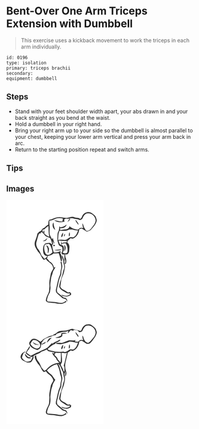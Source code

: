 # Bent-Over One Arm Triceps Extension with Dumbbell
> This exercise uses a kickback movement to work the triceps in each arm individually.

``` 
id: 0196 
type: isolation 
primary: triceps brachii 
secondary:  
equipment: dumbbell 
``` 

## Steps

 - Stand with your feet shoulder width apart, your abs drawn in and your back straight as you bend at the waist.
 - Hold a dumbbell in your right hand.
 - Bring your right arm up to your side so the dumbbell is almost parallel to your chest, keeping your lower arm vertical and press your arm back in arc.
 - Return to the starting position repeat and switch arms.

## Tips


## Images

<svg width="260" height="300" viewBox="0 0 195 225" xmlns="http://www.w3.org/2000/svg">
  <g fill="#FFF">
    <path d="M0 0h195v225H0V0m154.51 29.47c-2.61 2.64-2.39 7.41-6.18 8.88-3.35-3.2-8.25-1.57-12.15-3.48-5.36-2.46-10.58 2.07-16.03 1.54-3.71-.38-7.43-.63-11.1-1.32-6.24-.92-12.28 1.5-17.93 3.86-1.85.93-4.72.35-5.67 2.54-1.23 2.58-.96 5.53-1.12 8.31-3.02 1.7-5.64 3.97-8.06 6.42-2.58 1.17-5.16 2.64-5.7 5.7-3.05 1.08-5.52 3.32-7.83 5.49-.92 3.16-1.39 6.45-2.64 9.52-1.21 4-3.57 7.83-3.17 12.15.23 5.76 4.12 10.41 6.9 15.17 5.26 4.23 6.31 11.41 11.12 16.04 1.73.32 3.18-1.04 4.76-1.51 2.58 5.22 8.43 7.11 11.85 11.6 1.78 2.11 2.23 4.93 3 7.5-1.75 4.01-4.9 7.48-5.49 11.95-.62 5.43-2.62 10.66-2.59 16.17-.14 3.33.52 6.65.01 9.96-.4 3.86.01 7.96-1.91 11.49-2.34 4.69-4.81 9.52-5.2 14.85 1.12 1.12 1.93 2.83 3.62 3.17 6.32 1.63 13.03.71 19.26 2.87 3.23.04 6.44.7 9.67.4 3-.82 5.7-2.45 8.57-3.63l-.56-2.44c-2.21 1.46-4.41 3.09-6.97 3.88-3.51.39-7.11.16-10.52-.75-6.45-1.17-13.03-1.21-19.54-1.78-.43-.95-.86-1.9-1.3-2.84.51-2.18 1-4.36 1.63-6.5 1.29-3.01 2.43-6.13 4.35-8.81.39-3.97 1.64-7.91 1.04-11.93-.66-5 .66-9.91 1.07-14.86.25-4.65 2.75-8.72 3.63-13.24.85-4.06 4.39-6.88 5.11-10.98-.87.41-1.74.83-2.6 1.25-.86-5.28-4.25-10.21-9.17-12.44-1.35-2.26-3.12-4.2-5.02-6 .77-1.62 1.37-3.31 1.89-5.03 4.2-.58 8.33-2.09 11.49-4.99 3.4.12 6.79-.08 10.18-.34 2.22 5.09 3.33 10.51 4.58 15.88.74 1.95 2.2-1.14 1.69-1.82.93-5.51-1.01-10.66-3.44-15.47l2.07-.56c-.48-.55-1.45-1.63-1.93-2.18-3.7 2.17-7.9 2.83-12.15 2.54-1.57-1.06-1.45-3.22-2.05-4.85-1.12-3.2-1.41-6.61-2.01-9.93.73-.6 1.45-1.2 2.19-1.81-.44-2.22-.89-4.44-1.29-6.67 1.13 2 2.1 4.14 3.82 5.73-.87-3.94-2.23-7.75-3.41-11.6-.37.67-1.1 2.03-1.47 2.71-1.44-3.44-3.63-6.57-4.65-10.17-.39-3.37-.24-6.77-.07-10.15.47-5.71-1.03-11.37-.53-17.09 6.98.19 12.4-5.74 19.4-5.11 2.64.12 5.58-.05 7.91 1.36-.19.56-.58 1.66-.78 2.21-.07.78-.2 2.34-.26 3.12-5.87.75-11.2-2.15-16.95-2.43 6.06 4.33 14.43 4.91 21.33 2.42-.61-1.52-1.9-3.28-.01-4.48 2.42-2.21 6.09-.13 8.97-1.36.44.57.88 1.15 1.31 1.73l-1.12-.38c-1.25 1.93-2.45 3.89-3.55 5.91 2-1.56 3.72-3.42 5.41-5.29-.2-.57-.61-1.72-.82-2.29 2.72-.37 5.52-.76 8.15.32 3.13 1.24 6.69.48 9.7 2.09 2.94 2.02 6.96-.08 8.18-3.13 1.91-4.39 5.18-9.88 10.74-9.34 8.03-.58 15.28 6.95 15.29 14.78-.7 3.88-2.38 7.56-5.08 10.45-3.16 3.85-5.99 9.1-11.35 9.97-3.5.9-4.35-3.38-5.85-5.56-2.23-2.85-1.79-6.93-4.42-9.5.05 3.3.74 6.55 1.88 9.64-2.02-1.24-4.3-.84-6.48-.32-1.94 1.21-3.52 3.89-6.17 3.18-5.46-.7-10.91-3.07-15.03-6.73-.36 3.77-4.3 6.5-7.95 6.36-3.66-.09-7.16 1.32-10.82 1.17.22-1.15-.99-3.66.82-3.81 5.12.82 10.95-1.66 12.14-7.1-3.26 3.24-7.75 4.85-12.19 5.62-.31-.16-.94-.47-1.25-.62l-.8-2.09c-1.01 3.63-.36 7.66-2.38 10.97-2.21 3.8-1.36 8.32-1.91 12.49-.65 4.71 1.08 9.31 2.56 13.69 1.05 3.18 4.71 3.28 7.01 4.99 1.17 4.23.87 8.58-1.59 12.3.93.96 1.85 1.93 2.77 2.9.83-.17 2.47-.52 3.29-.69.53 4.92-.47 9.89.34 14.77.69-1.91 1.23-3.88 1.75-5.84-.19 3.34.56 6.92-1.35 9.92.42.2 1.26.61 1.68.81 2.09-4.48 1.86-9.48-.34-13.87-.2-1.84-.38-3.68-.59-5.52 1.83-.05 4.02.55 5.4-1.05 3.08-2.91 2.83-7.59 3.18-11.49.7-4.25-.78-8.98-4.38-11.52.39-1.15.78-2.3 1.17-3.44 2.13-1.39 3.79-3.33 5.61-5.08 1.34.35 2.67.7 4.01 1.07 7.41-2.25 12.03-9.77 13.13-17.12-.23-2.9 3.17-2.57 5.04-3.46 3.56 2.04 6.99 4.31 10.45 6.5 3.03-1.24 6.56-1.87 8.74-4.54 4.61-5.46 10.39-10.77 11.16-18.31a28.56 28.56 0 0 0-2.37-7.6c-1.58-2.41-4.03-4.05-6.29-5.77-5.08-4.83-14.22-3.77-18.49 1.7M138.5 40.68c1.65 3.49 3.71 6.84 6.57 9.48.13-3.37-2.95-5.45-4.27-8.29-.57-.3-1.72-.89-2.3-1.19m-40.14 19.8c-1.8-4.84-3.74-9.78-3.3-15.06-4.11 4.6-1.72 12.13 3.3 15.06m-4.02 30.69c-1.16 2.17 3.25 2.43 3.47.48-.24-1.54-2.61-1.38-3.47-.48m2.03 9.91c2.57.51 5.21.84 7.83.48 2.27-.27 4.92.12 6.6-1.8-4.83-.03-9.69.46-14.43 1.32m15.42 10.2c-.78 4.96 3.05 8.91 2.9 13.75.17 3.72 2.25 7.17 1.66 10.95-.16 3-1.86 5.6-2.38 8.52-.8 5.78-3.38 11.12-4.49 16.84-1.91 3.97-2.58 8.28-3.16 12.61 1.34 6.39 7.92 8.54 12.66 11.9 2.46 1.91 5.66 2.16 8.64 1.82.04.79.06 1.59.06 2.39-2.45.96-4.79 2.9-7.58 2.41-3.39-.2-6.69-1-9.86-2.23 2.27 3.72 7.17 2.99 10.83 3.91 3.06-.36 6.07-1.61 8.67-3.26 1.55-2.7-.52-4.78-2.89-5.74-2.21 2.03-4.65-.1-6.45-1.52-3.95-3.32-10.37-4.01-11.9-9.68.57-3.85 1.2-7.69 1.7-11.55.66-6.46 4.88-11.85 5.96-18.2.64-3.41 1.58-6.78 1.66-10.27-1.07-7.72-1.58-15.92-6.03-22.65m-2.98 13.27c1.32 4.91 2.61 10.23.93 15.24-1.41 3.83-.45 8.13-2.36 11.83-4.06 8.71-4.92 18.4-7.54 27.56-.68 2.96-.31 5.84 1.82 8.1 2.89 3.19 6.45 5.63 9.57 8.58 2.36 2.39 5.94 2.47 8.83 3.94.75 1.67 1.5 3.35 2.41 4.95-.04-1.28-.12-2.56-.36-3.81 0-2.3-2.43-3.11-3.89-4.39-.61-.02-1.81-.07-2.41-.09-4.39-3.34-8.5-7.03-12.94-10.31-.4-1-.8-1.99-1.21-2.98-.37-4.59 1.49-8.87 2.4-13.28 1.12-6.1 2.56-12.22 5.32-17.8 1.35-2.85 1.01-6.04 1.15-9.09.62-3.6 2.36-7.1 1.86-10.84-.4-2.47-1.07-4.91-1.16-7.42-.81-.06-1.61-.12-2.42-.19z"/>
    <path d="M77.31 58.49c2.21-2.31 4.65-4.38 7.41-6.02.42 7.28-.1 14.68 1.85 21.79-3.63-1.41-7.2-3.1-9.62-6.27-1.61-.6-.45-2.03-.17-3-.66-1.1-.32-3.36-1.59-3.74-.75 1.53-.19 3.4-1.14 4.9-.89-1.8-1.33-3.72-1.32-5.75 1.41-1.1 3.43-.36 4.58-1.91zM126.28 59.54c2.24.13 4.49.08 6.74.17 3.61 1.08 7.29 2.2 11.12 1.77-1.77 4.69-3.25 10-7.78 12.82-2.52 2.6-6.13-.34-8.99 1.19-3.53 1.56-6.11 5.43-10.34 5.11-4.36-.67-8.79-.72-13.15.02.78-6.18.25-12.77 3.08-18.49 6.51-.25 13.62 1.51 19.32-2.59m-.33 14.16c2.75-2.3 1.82-5.88 1.15-8.89-1.22 2.78-1.85 5.89-1.15 8.89m-15.42 1.27c3.56-1.4 3.38-6.01 3.44-9.22-2.09 2.61-3.9 5.74-3.44 9.22m5.3-1.22c1.94-1.34 2.17-3.63 1.91-5.78-1.26 1.68-2.09 3.62-1.91 5.78z"/>
    <path d="M70.21 64.25c1.36 1.15 2.87 2.1 4.25 3.22 1.89 2.13 3.21 4.99 5.95 6.2 2.56 1.08 5.19 2 7.72 3.15 1.97 4.07 3.59 8.37 4.1 12.9-1.74-1.09-3.3-2.55-5.27-3.21-2.87.08-5.74.55-8.53 1.16-4.38 3.28-4.82 9.26-4.56 14.31.35 3.14.59 6.82 3.28 8.95 1.44 1.53 3.67 1.45 5.58 1.79-1.75 2.3-3.47 4.88-6.48 5.58-1.61-2.47-3.6-4.63-5.61-6.77-2.26-4.87-3.98-10.19-7.92-14.03-1.9-3.8-3.48-8.1-2.22-12.37 1.69-5.78 2.75-11.79 5.22-17.31l3.09-.28c.48-1.09.95-2.19 1.4-3.29m3.09 18.29c4.07 1.6 8.28-1.8 9.14-5.72-2.51 2.71-5.45 4.93-9.14 5.72zM104.88 81.76c5.62.37 11.3 1.59 16.91.46-.27 1.14-.53 2.28-.78 3.42-3.39-.4-6.85-.1-9.71 1.91a46.67 46.67 0 0 0-.59-4.43c-1.01 2.25.2 5.31-1.41 7.55-2.72-2.29-3.28-5.77-4.42-8.91z"/>
    <path d="M110.54 89.33c2.56-1.83 5.6-2.33 8.7-2.16a23.834 23.834 0 0 1 3.26 18.56c-2.55 2.95-6.7 1.72-9.44-.23 3.42-2.94 2.85-7.52 2.08-11.48-.32-1.81-2.41-2.35-3.58-3.43l-.6 1.22c-.11-.62-.32-1.86-.42-2.48m5.83 1.26c.75 4.33.75 8.68.22 13.04 2.67-3.62 4.14-10.1-.22-13.04zM77.36 90.27c2.52-1.5 5.54-1.53 8.35-2.03 4.33 4.05 5.25 10.06 6.98 15.43-.57.09-1.72.28-2.29.37.74.13 2.23.4 2.97.54-2.56 2.67-5.47 5.84-9.44 5.97-2.39.23-4.57-1.49-5.46-3.62-2.37-5.14-3.28-11.32-1.11-16.66m3.52.36l-.42 1.97c3.26 3.63 3.48 9.2 2.54 13.79.38 0 1.13.01 1.51.01.75-2.65 1.1-5.38 1.32-8.11-.92-2.06-1.85-4.12-2.8-6.17l-1.37 1.03c-.27-.84-.53-1.68-.78-2.52z"/>
  </g>
  <g fill="#333">
    <path d="M154.51 29.47c4.27-5.47 13.41-6.53 18.49-1.7 2.26 1.72 4.71 3.36 6.29 5.77a28.56 28.56 0 0 1 2.37 7.6c-.77 7.54-6.55 12.85-11.16 18.31-2.18 2.67-5.71 3.3-8.74 4.54-3.46-2.19-6.89-4.46-10.45-6.5-1.87.89-5.27.56-5.04 3.46-1.1 7.35-5.72 14.87-13.13 17.12-1.34-.37-2.67-.72-4.01-1.07-1.82 1.75-3.48 3.69-5.61 5.08-.39 1.14-.78 2.29-1.17 3.44 3.6 2.54 5.08 7.27 4.38 11.52-.35 3.9-.1 8.58-3.18 11.49-1.38 1.6-3.57 1-5.4 1.05.21 1.84.39 3.68.59 5.52 2.2 4.39 2.43 9.39.34 13.87-.42-.2-1.26-.61-1.68-.81 1.91-3 1.16-6.58 1.35-9.92-.52 1.96-1.06 3.93-1.75 5.84-.81-4.88.19-9.85-.34-14.77-.82.17-2.46.52-3.29.69-.92-.97-1.84-1.94-2.77-2.9 2.46-3.72 2.76-8.07 1.59-12.3-2.3-1.71-5.96-1.81-7.01-4.99-1.48-4.38-3.21-8.98-2.56-13.69.55-4.17-.3-8.69 1.91-12.49 2.02-3.31 1.37-7.34 2.38-10.97l.8 2.09c.31.15.94.46 1.25.62 4.44-.77 8.93-2.38 12.19-5.62-1.19 5.44-7.02 7.92-12.14 7.1-1.81.15-.6 2.66-.82 3.81 3.66.15 7.16-1.26 10.82-1.17 3.65.14 7.59-2.59 7.95-6.36 4.12 3.66 9.57 6.03 15.03 6.73 2.65.71 4.23-1.97 6.17-3.18 2.18-.52 4.46-.92 6.48.32-1.14-3.09-1.83-6.34-1.88-9.64 2.63 2.57 2.19 6.65 4.42 9.5 1.5 2.18 2.35 6.46 5.85 5.56 5.36-.87 8.19-6.12 11.35-9.97 2.7-2.89 4.38-6.57 5.08-10.45-.01-7.83-7.26-15.36-15.29-14.78-5.56-.54-8.83 4.95-10.74 9.34-1.22 3.05-5.24 5.15-8.18 3.13-3.01-1.61-6.57-.85-9.7-2.09-2.63-1.08-5.43-.69-8.15-.32.21.57.62 1.72.82 2.29-1.69 1.87-3.41 3.73-5.41 5.29 1.1-2.02 2.3-3.98 3.55-5.91l1.12.38c-.43-.58-.87-1.16-1.31-1.73-2.88 1.23-6.55-.85-8.97 1.36-1.89 1.2-.6 2.96.01 4.48-6.9 2.49-15.27 1.91-21.33-2.42 5.75.28 11.08 3.18 16.95 2.43.06-.78.19-2.34.26-3.12.2-.55.59-1.65.78-2.21-2.33-1.41-5.27-1.24-7.91-1.36-7-.63-12.42 5.3-19.4 5.11-.5 5.72 1 11.38.53 17.09-.17 3.38-.32 6.78.07 10.15 1.02 3.6 3.21 6.73 4.65 10.17.37-.68 1.1-2.04 1.47-2.71 1.18 3.85 2.54 7.66 3.41 11.6-1.72-1.59-2.69-3.73-3.82-5.73.4 2.23.85 4.45 1.29 6.67-.74.61-1.46 1.21-2.19 1.81.6 3.32.89 6.73 2.01 9.93.6 1.63.48 3.79 2.05 4.85 4.25.29 8.45-.37 12.15-2.54.48.55 1.45 1.63 1.93 2.18l-2.07.56c2.43 4.81 4.37 9.96 3.44 15.47.51.68-.95 3.77-1.69 1.82-1.25-5.37-2.36-10.79-4.58-15.88-3.39.26-6.78.46-10.18.34-3.16 2.9-7.29 4.41-11.49 4.99-.52 1.72-1.12 3.41-1.89 5.03 1.9 1.8 3.67 3.74 5.02 6 4.92 2.23 8.31 7.16 9.17 12.44.86-.42 1.73-.84 2.6-1.25-.72 4.1-4.26 6.92-5.11 10.98-.88 4.52-3.38 8.59-3.63 13.24-.41 4.95-1.73 9.86-1.07 14.86.6 4.02-.65 7.96-1.04 11.93-1.92 2.68-3.06 5.8-4.35 8.81-.63 2.14-1.12 4.32-1.63 6.5.44.94.87 1.89 1.3 2.84 6.51.57 13.09.61 19.54 1.78 3.41.91 7.01 1.14 10.52.75 2.56-.79 4.76-2.42 6.97-3.88l.56 2.44c-2.87 1.18-5.57 2.81-8.57 3.63-3.23.3-6.44-.36-9.67-.4-6.23-2.16-12.94-1.24-19.26-2.87-1.69-.34-2.5-2.05-3.62-3.17.39-5.33 2.86-10.16 5.2-14.85 1.92-3.53 1.51-7.63 1.91-11.49.51-3.31-.15-6.63-.01-9.96-.03-5.51 1.97-10.74 2.59-16.17.59-4.47 3.74-7.94 5.49-11.95-.77-2.57-1.22-5.39-3-7.5-3.42-4.49-9.27-6.38-11.85-11.6-1.58.47-3.03 1.83-4.76 1.51-4.81-4.63-5.86-11.81-11.12-16.04-2.78-4.76-6.67-9.41-6.9-15.17-.4-4.32 1.96-8.15 3.17-12.15 1.25-3.07 1.72-6.36 2.64-9.52 2.31-2.17 4.78-4.41 7.83-5.49.54-3.06 3.12-4.53 5.7-5.7 2.42-2.45 5.04-4.72 8.06-6.42.16-2.78-.11-5.73 1.12-8.31.95-2.19 3.82-1.61 5.67-2.54 5.65-2.36 11.69-4.78 17.93-3.86 3.67.69 7.39.94 11.1 1.32 5.45.53 10.67-4 16.03-1.54 3.9 1.91 8.8.28 12.15 3.48 3.79-1.47 3.57-6.24 6.18-8.88m-77.2 29.02c-1.15 1.55-3.17.81-4.58 1.91-.01 2.03.43 3.95 1.32 5.75.95-1.5.39-3.37 1.14-4.9 1.27.38.93 2.64 1.59 3.74-.28.97-1.44 2.4.17 3 2.42 3.17 5.99 4.86 9.62 6.27-1.95-7.11-1.43-14.51-1.85-21.79-2.76 1.64-5.2 3.71-7.41 6.02m48.97 1.05c-5.7 4.1-12.81 2.34-19.32 2.59-2.83 5.72-2.3 12.31-3.08 18.49 4.36-.74 8.79-.69 13.15-.02 4.23.32 6.81-3.55 10.34-5.11 2.86-1.53 6.47 1.41 8.99-1.19 4.53-2.82 6.01-8.13 7.78-12.82-3.83.43-7.51-.69-11.12-1.77-2.25-.09-4.5-.04-6.74-.17m-56.07 4.71c-.45 1.1-.92 2.2-1.4 3.29l-3.09.28c-2.47 5.52-3.53 11.53-5.22 17.31-1.26 4.27.32 8.57 2.22 12.37 3.94 3.84 5.66 9.16 7.92 14.03 2.01 2.14 4 4.3 5.61 6.77 3.01-.7 4.73-3.28 6.48-5.58-1.91-.34-4.14-.26-5.58-1.79-2.69-2.13-2.93-5.81-3.28-8.95-.26-5.05.18-11.03 4.56-14.31 2.79-.61 5.66-1.08 8.53-1.16 1.97.66 3.53 2.12 5.27 3.21-.51-4.53-2.13-8.83-4.1-12.9-2.53-1.15-5.16-2.07-7.72-3.15-2.74-1.21-4.06-4.07-5.95-6.2-1.38-1.12-2.89-2.07-4.25-3.22m34.67 17.51c1.14 3.14 1.7 6.62 4.42 8.91 1.61-2.24.4-5.3 1.41-7.55.27 1.46.46 2.94.59 4.43 2.86-2.01 6.32-2.31 9.71-1.91.25-1.14.51-2.28.78-3.42-5.61 1.13-11.29-.09-16.91-.46m5.66 7.57c.1.62.31 1.86.42 2.48l.6-1.22c1.17 1.08 3.26 1.62 3.58 3.43.77 3.96 1.34 8.54-2.08 11.48 2.74 1.95 6.89 3.18 9.44.23 1.51-6.35.33-13.1-3.26-18.56-3.1-.17-6.14.33-8.7 2.16m-33.18.94c-2.17 5.34-1.26 11.52 1.11 16.66.89 2.13 3.07 3.85 5.46 3.62 3.97-.13 6.88-3.3 9.44-5.97-.74-.14-2.23-.41-2.97-.54.57-.09 1.72-.28 2.29-.37-1.73-5.37-2.65-11.38-6.98-15.43-2.81.5-5.83.53-8.35 2.03z"/>
    <path d="M138.5 40.68c.58.3 1.73.89 2.3 1.19 1.32 2.84 4.4 4.92 4.27 8.29-2.86-2.64-4.92-5.99-6.57-9.48zM98.36 60.48c-5.02-2.93-7.41-10.46-3.3-15.06-.44 5.28 1.5 10.22 3.3 15.06zM125.95 73.7c-.7-3-.07-6.11 1.15-8.89.67 3.01 1.6 6.59-1.15 8.89zM110.53 74.97c-.46-3.48 1.35-6.61 3.44-9.22-.06 3.21.12 7.82-3.44 9.22zM115.83 73.75c-.18-2.16.65-4.1 1.91-5.78.26 2.15.03 4.44-1.91 5.78zM73.3 82.54c3.69-.79 6.63-3.01 9.14-5.72-.86 3.92-5.07 7.32-9.14 5.72zM80.88 90.63c.25.84.51 1.68.78 2.52l1.37-1.03c.95 2.05 1.88 4.11 2.8 6.17-.22 2.73-.57 5.46-1.32 8.11-.38 0-1.13-.01-1.51-.01.94-4.59.72-10.16-2.54-13.79l.42-1.97zM94.34 91.17c.86-.9 3.23-1.06 3.47.48-.22 1.95-4.63 1.69-3.47-.48zM116.37 90.59c4.36 2.94 2.89 9.42.22 13.04.53-4.36.53-8.71-.22-13.04zM96.37 101.08c4.74-.86 9.6-1.35 14.43-1.32-1.68 1.92-4.33 1.53-6.6 1.8-2.62.36-5.26.03-7.83-.48zM111.79 111.28c4.45 6.73 4.96 14.93 6.03 22.65-.08 3.49-1.02 6.86-1.66 10.27-1.08 6.35-5.3 11.74-5.96 18.2-.5 3.86-1.13 7.7-1.7 11.55 1.53 5.67 7.95 6.36 11.9 9.68 1.8 1.42 4.24 3.55 6.45 1.52 2.37.96 4.44 3.04 2.89 5.74-2.6 1.65-5.61 2.9-8.67 3.26-3.66-.92-8.56-.19-10.83-3.91 3.17 1.23 6.47 2.03 9.86 2.23 2.79.49 5.13-1.45 7.58-2.41 0-.8-.02-1.6-.06-2.39-2.98.34-6.18.09-8.64-1.82-4.74-3.36-11.32-5.51-12.66-11.9.58-4.33 1.25-8.64 3.16-12.61 1.11-5.72 3.69-11.06 4.49-16.84.52-2.92 2.22-5.52 2.38-8.52.59-3.78-1.49-7.23-1.66-10.95.15-4.84-3.68-8.79-2.9-13.75z"/>
    <path d="M108.81 124.55c.81.07 1.61.13 2.42.19.09 2.51.76 4.95 1.16 7.42.5 3.74-1.24 7.24-1.86 10.84-.14 3.05.2 6.24-1.15 9.09-2.76 5.58-4.2 11.7-5.32 17.8-.91 4.41-2.77 8.69-2.4 13.28.41.99.81 1.98 1.21 2.98 4.44 3.28 8.55 6.97 12.94 10.31.6.02 1.8.07 2.41.09 1.46 1.28 3.89 2.09 3.89 4.39.24 1.25.32 2.53.36 3.81-.91-1.6-1.66-3.28-2.41-4.95-2.89-1.47-6.47-1.55-8.83-3.94-3.12-2.95-6.68-5.39-9.57-8.58-2.13-2.26-2.5-5.14-1.82-8.1 2.62-9.16 3.48-18.85 7.54-27.56 1.91-3.7.95-8 2.36-11.83 1.68-5.01.39-10.33-.93-15.24z"/>
  </g>
</svg>

<svg width="260" height="300" viewBox="0 0 195 225" xmlns="http://www.w3.org/2000/svg">
  <g fill="#FFF">
    <path d="M0 0h195v225H0V0m150.6 37.26c-1.11.17-2.25 1-3.35.43-3.72-1.71-7.94-1.42-11.68-3.07-3.89-1.72-7.81.75-11.58 1.63-6.02 2.35-12.69.71-18.77 2.7-3.09 1.58-5.45 4.35-8.69 5.68-1.32.4-2.43 1.19-3.24 2.31-2.91 1.01-6.01 1.36-8.87 2.5-3.47 2.04-7.12 3.75-10.62 5.74-.23.33-.69.97-.92 1.29-1.48 1.04-2.86 2.2-4.19 3.41-3.06-2.31-6.4-4.28-9.96-5.7-3.22-1.22-7.08-.36-9.26 2.37-1.76 2.22-4.39 5.01-3.02 8.06 1.88 7.13 9.8 9.59 16.03 11.63 2.01-1.17 4.36-2.03 5.79-3.95 1.31-2.08 1.56-4.61 1.6-7 .38-.23 1.13-.68 1.51-.9l.2 1.22c2.06-.97 4.12-1.94 6.23-2.77.62-1.03 1.24-2.06 1.85-3.09-2.63 1.44-5.34 2.76-7.83 4.44-.48-.43-.95-.87-1.42-1.31 1.69-2.47 3.15-5.11 5.18-7.32 3.94-3.08 8.63-4.91 13.5-5.89 3.17-1.54 6.28-3.37 9.98-3.02.92-1.21 1.53-2.93 3.18-3.31 5.21-1.45 10.32-3.85 15.85-3.54 2.34 0 4.47-1.05 6.58-1.91-.49 1.6-.95 3.22-.99 4.91 2.02-1.52 3.17-3.81 4.8-5.7 2.37-1.17 4.75.7 7.18.63-.42-.65-.86-1.28-1.31-1.9 2.55.35 5.13.42 7.67.85 2.11.51 3.2 2.61 4.57 4.08 2.51-.37 5.46-.96 6.56-3.58 1.71-3.6 3.6-7.52 7.35-9.39 8.99-3.02 18.94 4.93 18.89 14.14-.67 3.86-2.29 7.57-5.04 10.41-2.91 3.05-5.13 6.88-8.78 9.14-2.62 1.57-4.69-1.32-6.89-2.31-1.56-2.56-3.3-5.12-3.83-8.14-.18-1.48-1.16-2.6-2.12-3.66.02 3.26.69 6.47 1.81 9.53-1.56-.77-3.22-1.17-4.92-.56-2.48.05-3.67 2.67-5.82 3.53-2.1.02-4.18-.38-6.26-.58.44-.71 1.33-2.14 1.77-2.86-4.37 1.44-8.85.42-13.3.29-4.8 1.46-9.24 3.95-14.08 5.3-4.01.21-8.1-.59-12.07.45.1.33.3.99.39 1.32 4.35.82 8.99 1.51 13.26-.06 4.68-1.04 9.34-2.14 13.67-4.28 5.78-.69 11.1 2.74 16.87 2.09-1.74 4.65-3.24 9.92-7.74 12.71-2.7 2.7-6.67-.74-9.57 1.49-3.67 2.04-7.41 6.36-11.96 3.84-5.31.67-10.7.43-16.01.05-4.27-.97-8.51-2.06-12.79-2.94-1.39-.14-1.95-1.64-2.89-2.44 4.54-3.61 8.87-8.09 14.51-9.86.68-.86 1.39-1.68 2.1-2.49 2.12-.89 4.25-1.79 6.19-3.04.97-.84 3.05-1.38 2.24-3.15-1.19.18-2.29.59-3.31 1.23-4.04 2.62-9.25 3.26-12.27 7.36l-.15-2.49c-3.04 2.83-5.93 5.8-8.74 8.85-5.41 4.46-12.61 5.65-18.27 9.68-5.86 1.6-10.78 5.3-16.37 7.53-2.82-1.99-5.67-3.94-8.4-6.06 1.51-4.91 7.85-7.81 6.49-13.61-2.86 4.45-5.95 8.85-8 13.74.61 2.46 3.35 3.39 5.11 4.91 2.62 1.73 5.77 4.82 8.98 2.52-1.12 3.03-2.36 6.03-4.18 8.72-2.99 1.1-6.33 2.36-9.49 1.18-3.19-1.65-6.06-4.05-7.88-7.18.06-3.57 2.09-6.8 3.31-10.09 1.51-.71 2.99-1.49 4.42-2.35-5.88-.24-11.04 5.75-10.64 11.46 1.48 6.29 8.4 7.73 13.33 10.36 3.01-.2 7.13.73 8.93-2.42 2.02-3.04 4.82-6.51 3.39-10.39 4.89-3.84 11.73-4.38 16.02-8.97 3.78-.99 7.27-2.77 10.85-4.3.99 1.05 1.88 2.23 3.04 3.09 4.03 1.17 8.24 1.67 12.26 2.91-.19.54-.58 1.61-.77 2.15-1.13-.8-2.29-1.55-3.47-2.25.38 5.33 5.27 8.22 8.08 12.11.34 4.37 5.6 5.75 6.27 9.95l-.38-1.08c-8.01-.22-15.3 3.75-21.33 8.68-2.83 2.35-4.99 6.1-8.72 7-1.82-2.18-3.63-4.35-5.54-6.45-2.05-4.28-3.49-8.99-6.71-12.6-2.82-3.46-3.93-7.91-4.27-12.27-.87 1.13-3.01 1.73-2.79 3.41.6 5.36 4.2 9.7 6.85 14.19 5.25 4.35 6.34 11.63 11.32 16.23 1.59-.12 2.99-.99 4.46-1.53 1.72 2.08 3.16 4.47 5.53 5.91 4.56 3.05 8.48 7.41 9.43 12.99-1.78 3.99-4.89 7.44-5.5 11.89-.84 6.43-3.16 12.71-2.57 19.29.52 4-.21 7.98-.37 11.98-.04 6.23-4.78 11.02-6.04 16.97-1.18 2.54-.58 6.36 2.35 7.36 5.08 1.65 10.54 1 15.72 2.14 3.59.86 7.26 1.22 10.93 1.44 4.24.47 7.8-2.3 11.54-3.81-.17-.62-.51-1.86-.68-2.47-2.23 1.46-4.45 3.05-7 3.89-3.46.42-6.99.12-10.36-.74-6.47-1.24-13.09-1.17-19.62-1.87l-1.26-2.73c.87-4.19 2.13-8.32 4.15-12.11 3.47-5.68 3.06-12.69 2.72-19.09.66-7.11 1.17-14.36 4-21 .63-4.89 3.74-8.71 5.89-12.95-3.52-3.41-5.13-8.43-9.28-11.25-2.93-2.01-5.19-4.77-7.58-7.35 5.22-6.15 12.39-11.06 20.37-12.64 2.83 5.76 5.24 11.83 5.99 18.25.36 3.47 2.44 6.52 2.53 10.06.53 4.08-1.6 7.85-1.69 11.88.11 5.36-3.48 9.74-4.38 14.89-1.72 5.56-2.43 11.36-4.01 16.95-.75 2.32-.85 4.77-.87 7.19 2.66 5.35 8 8.34 12.17 12.34 2.24 2.17 5.8 1.71 8.15 3.72 1.03 1.46 1.78 3.1 2.8 4.57.02-3.34-.88-6.72-4.36-7.9-3.53-.48-6.05-3.2-8.68-5.33-2.09-1.91-4.54-3.38-6.58-5.34-2.08-3.29-1.26-7.39-.22-10.89 2.08-7.43 2.78-15.32 6.31-22.29 1.6-3.04 1.38-6.51 1.51-9.82.67-3.95 2.57-7.87 1.7-11.96-1.33-7.81-3.86-15.34-5.88-22.99-1-1.24-1.75-2.65-2.27-4.15 4.84 3.4 6.1 9.78 8.76 14.78 2.45 3.74 1.53 8.38 2.99 12.45 1.37 4.33-.53 8.6-1.85 12.65-.84 6.01-3.43 11.57-4.65 17.5-1.9 3.96-2.53 8.25-3.14 12.54 1.29 6.46 7.92 8.67 12.7 12.03 2.52 1.88 5.72 2.24 8.75 1.83.26 1.31-.48 2.55-1.71 3.03-4.84 3.23-10.88.97-15.92-.57 2.37 3.65 7.13 3.22 10.91 3.98 3.13-.26 6.22-1.6 8.84-3.33.2-1.24.35-2.48.44-3.73-1.17-.66-2.35-1.31-3.53-1.95-2.58 2.09-4.95-.71-6.98-2.07-3.84-2.94-9.79-3.76-11.16-9.11.49-4.06 1.24-8.09 1.74-12.15.73-5.91 4.44-10.89 5.65-16.66 1.03-5.15 2.64-10.43 1.38-15.7.05-1.71-.14-3.42-.68-5.05.8-1.88 1.59-3.77 2.28-5.69.06 3.68-1.19 7.39-.45 11.04.85-1.82 1.81-3.65 2.02-5.68.75-3.52-1.24-6.77-1.82-10.14-.67-4.18-.71-8.5.16-12.65 1.67-6.63 3.18-13.31 4.61-20 2.18-1.08 4.06-2.63 5.84-4.26 1.26.37 2.52.76 3.78 1.15 7.43-2.38 12.11-9.83 13.21-17.27-.12-2.82 3.19-2.52 5.05-3.38 2.69 1.67 5.45 3.24 8.02 5.1 2.35 2.14 5.93 1.42 8.57.27 3.99-3.36 6.69-7.9 9.77-12.04 2.14-2.84 3.48-6.25 3.98-9.77-.43-2.62-1.25-5.19-2.39-7.58-2.34-3.36-5.98-5.51-9.22-7.91-2.81-1.24-6.1-.8-9.09-.55-5.6 1.54-8.87 6.93-10.42 12.19m-12 3.04c1.13 3.77 3.59 6.89 6.03 9.89.1-.53.29-1.59.38-2.12-1.91-2.75-3.55-5.87-6.41-7.77m-28.03 2.58c-.1 1.37-.2 2.74-.29 4.11-3.7 2.1-7.43 4.15-11.81 4.15.76.42 1.56.76 2.39 1.03 4.25-.22 9.07-.31 11.7-4.23-.01-1.2-.03-2.4-.04-3.6 3.21-1.02 6.61-.86 9.91-1.4-3.87-1.26-8.07-1.93-11.86-.06M85.59 53.61c-1.76 2.38-3.09 5.06-4.56 7.63 4.42-2.17 6.74-6.85 10.62-9.75-2.04.6-4.35.74-6.06 2.12m40.36 20.13c2.86-2.29 1.92-5.95 1.15-8.99-1.29 2.8-1.87 5.95-1.15 8.99m-15.45.95c3.88-.62 3.34-6.01 3.59-8.98-2.16 2.45-4.1 5.56-3.59 8.98m5.36-.92c1.98-1.31 2.23-3.62 1.95-5.79-1.39 1.64-2.28 3.57-1.95 5.79M49.63 92.4c-.46-.59-.94-1.17-1.43-1.74-5.21 1.57-7.73-3.86-10.53-7.01-.76 6.06 6.42 11.8 11.96 8.75z"/>
    <path d="M53.6 56.39c6.74-1.4 15.24 4.27 14.48 11.64-.35 3.56-4.04 5.21-7.18 5.52-5.27-1.35-9.89-4.74-12.42-9.6 1.21-2.83 3.09-5.27 5.12-7.56m-.62 3.81c1.04 2.1 2.73 3.84 4.76 4.99 2.82.51 5.68.78 8.52 1.12-4.63-1.59-9.48-2.82-13.28-6.11zM96.63 86.23c.74-1.51 1.49-3.03 2.25-4.54 3.61.27 7.23.55 10.85.36-.27 6.13.46 12.34-.6 18.42-.23.08-.69.25-.92.33-1.48-1.91-2.86-3.92-4.82-5.38-.36-4.22-4.16-6.38-6.76-9.19zM111.08 82.18c2.41-.16 4.85-.21 7.15.63 1.16-.37 2.33-.74 3.5-1.11-2.19 8.6-3.56 17.43-6.35 25.88 2.5 3.51 1.02 8.21 1.33 12.21-.49-.31-1.48-.92-1.97-1.22-.42-4.74-3.92-8.4-5.46-12.77.27-1.86 2.01-3.15 2.39-4.99.83-6.21-.63-12.41-.59-18.63z"/>
  </g>
  <g fill="#333">
    <path d="M150.6 37.26c1.55-5.26 4.82-10.65 10.42-12.19 2.99-.25 6.28-.69 9.09.55 3.24 2.4 6.88 4.55 9.22 7.91 1.14 2.39 1.96 4.96 2.39 7.58-.5 3.52-1.84 6.93-3.98 9.77-3.08 4.14-5.78 8.68-9.77 12.04-2.64 1.15-6.22 1.87-8.57-.27-2.57-1.86-5.33-3.43-8.02-5.1-1.86.86-5.17.56-5.05 3.38-1.1 7.44-5.78 14.89-13.21 17.27-1.26-.39-2.52-.78-3.78-1.15-1.78 1.63-3.66 3.18-5.84 4.26-1.43 6.69-2.94 13.37-4.61 20-.87 4.15-.83 8.47-.16 12.65.58 3.37 2.57 6.62 1.82 10.14-.21 2.03-1.17 3.86-2.02 5.68-.74-3.65.51-7.36.45-11.04-.69 1.92-1.48 3.81-2.28 5.69.54 1.63.73 3.34.68 5.05 1.26 5.27-.35 10.55-1.38 15.7-1.21 5.77-4.92 10.75-5.65 16.66-.5 4.06-1.25 8.09-1.74 12.15 1.37 5.35 7.32 6.17 11.16 9.11 2.03 1.36 4.4 4.16 6.98 2.07 1.18.64 2.36 1.29 3.53 1.95-.09 1.25-.24 2.49-.44 3.73-2.62 1.73-5.71 3.07-8.84 3.33-3.78-.76-8.54-.33-10.91-3.98 5.04 1.54 11.08 3.8 15.92.57 1.23-.48 1.97-1.72 1.71-3.03-3.03.41-6.23.05-8.75-1.83-4.78-3.36-11.41-5.57-12.7-12.03.61-4.29 1.24-8.58 3.14-12.54 1.22-5.93 3.81-11.49 4.65-17.5 1.32-4.05 3.22-8.32 1.85-12.65-1.46-4.07-.54-8.71-2.99-12.45-2.66-5-3.92-11.38-8.76-14.78.52 1.5 1.27 2.91 2.27 4.15 2.02 7.65 4.55 15.18 5.88 22.99.87 4.09-1.03 8.01-1.7 11.96-.13 3.31.09 6.78-1.51 9.82-3.53 6.97-4.23 14.86-6.31 22.29-1.04 3.5-1.86 7.6.22 10.89 2.04 1.96 4.49 3.43 6.58 5.34 2.63 2.13 5.15 4.85 8.68 5.33 3.48 1.18 4.38 4.56 4.36 7.9-1.02-1.47-1.77-3.11-2.8-4.57-2.35-2.01-5.91-1.55-8.15-3.72-4.17-4-9.51-6.99-12.17-12.34.02-2.42.12-4.87.87-7.19 1.58-5.59 2.29-11.39 4.01-16.95.9-5.15 4.49-9.53 4.38-14.89.09-4.03 2.22-7.8 1.69-11.88-.09-3.54-2.17-6.59-2.53-10.06-.75-6.42-3.16-12.49-5.99-18.25-7.98 1.58-15.15 6.49-20.37 12.64 2.39 2.58 4.65 5.34 7.58 7.35 4.15 2.82 5.76 7.84 9.28 11.25-2.15 4.24-5.26 8.06-5.89 12.95-2.83 6.64-3.34 13.89-4 21 .34 6.4.75 13.41-2.72 19.09-2.02 3.79-3.28 7.92-4.15 12.11l1.26 2.73c6.53.7 13.15.63 19.62 1.87 3.37.86 6.9 1.16 10.36.74 2.55-.84 4.77-2.43 7-3.89.17.61.51 1.85.68 2.47-3.74 1.51-7.3 4.28-11.54 3.81-3.67-.22-7.34-.58-10.93-1.44-5.18-1.14-10.64-.49-15.72-2.14-2.93-1-3.53-4.82-2.35-7.36 1.26-5.95 6-10.74 6.04-16.97.16-4 .89-7.98.37-11.98-.59-6.58 1.73-12.86 2.57-19.29.61-4.45 3.72-7.9 5.5-11.89-.95-5.58-4.87-9.94-9.43-12.99-2.37-1.44-3.81-3.83-5.53-5.91-1.47.54-2.87 1.41-4.46 1.53-4.98-4.6-6.07-11.88-11.32-16.23-2.65-4.49-6.25-8.83-6.85-14.19-.22-1.68 1.92-2.28 2.79-3.41.34 4.36 1.45 8.81 4.27 12.27 3.22 3.61 4.66 8.32 6.71 12.6 1.91 2.1 3.72 4.27 5.54 6.45 3.73-.9 5.89-4.65 8.72-7 6.03-4.93 13.32-8.9 21.33-8.68l.38 1.08c-.67-4.2-5.93-5.58-6.27-9.95-2.81-3.89-7.7-6.78-8.08-12.11 1.18.7 2.34 1.45 3.47 2.25.19-.54.58-1.61.77-2.15-4.02-1.24-8.23-1.74-12.26-2.91-1.16-.86-2.05-2.04-3.04-3.09-3.58 1.53-7.07 3.31-10.85 4.3-4.29 4.59-11.13 5.13-16.02 8.97 1.43 3.88-1.37 7.35-3.39 10.39-1.8 3.15-5.92 2.22-8.93 2.42-4.93-2.63-11.85-4.07-13.33-10.36-.4-5.71 4.76-11.7 10.64-11.46-1.43.86-2.91 1.64-4.42 2.35-1.22 3.29-3.25 6.52-3.31 10.09 1.82 3.13 4.69 5.53 7.88 7.18 3.16 1.18 6.5-.08 9.49-1.18 1.82-2.69 3.06-5.69 4.18-8.72-3.21 2.3-6.36-.79-8.98-2.52-1.76-1.52-4.5-2.45-5.11-4.91 2.05-4.89 5.14-9.29 8-13.74 1.36 5.8-4.98 8.7-6.49 13.61 2.73 2.12 5.58 4.07 8.4 6.06 5.59-2.23 10.51-5.93 16.37-7.53 5.66-4.03 12.86-5.22 18.27-9.68 2.81-3.05 5.7-6.02 8.74-8.85l.15 2.49c3.02-4.1 8.23-4.74 12.27-7.36a8.567 8.567 0 0 1 3.31-1.23c.81 1.77-1.27 2.31-2.24 3.15-1.94 1.25-4.07 2.15-6.19 3.04-.71.81-1.42 1.63-2.1 2.49-5.64 1.77-9.97 6.25-14.51 9.86.94.8 1.5 2.3 2.89 2.44 4.28.88 8.52 1.97 12.79 2.94 5.31.38 10.7.62 16.01-.05 4.55 2.52 8.29-1.8 11.96-3.84 2.9-2.23 6.87 1.21 9.57-1.49 4.5-2.79 6-8.06 7.74-12.71-5.77.65-11.09-2.78-16.87-2.09-4.33 2.14-8.99 3.24-13.67 4.28-4.27 1.57-8.91.88-13.26.06-.09-.33-.29-.99-.39-1.32 3.97-1.04 8.06-.24 12.07-.45 4.84-1.35 9.28-3.84 14.08-5.3 4.45.13 8.93 1.15 13.3-.29-.44.72-1.33 2.15-1.77 2.86 2.08.2 4.16.6 6.26.58 2.15-.86 3.34-3.48 5.82-3.53 1.7-.61 3.36-.21 4.92.56-1.12-3.06-1.79-6.27-1.81-9.53.96 1.06 1.94 2.18 2.12 3.66.53 3.02 2.27 5.58 3.83 8.14 2.2.99 4.27 3.88 6.89 2.31 3.65-2.26 5.87-6.09 8.78-9.14 2.75-2.84 4.37-6.55 5.04-10.41.05-9.21-9.9-17.16-18.89-14.14-3.75 1.87-5.64 5.79-7.35 9.39-1.1 2.62-4.05 3.21-6.56 3.58-1.37-1.47-2.46-3.57-4.57-4.08-2.54-.43-5.12-.5-7.67-.85.45.62.89 1.25 1.31 1.9-2.43.07-4.81-1.8-7.18-.63-1.63 1.89-2.78 4.18-4.8 5.7.04-1.69.5-3.31.99-4.91-2.11.86-4.24 1.91-6.58 1.91-5.53-.31-10.64 2.09-15.85 3.54-1.65.38-2.26 2.1-3.18 3.31-3.7-.35-6.81 1.48-9.98 3.02-4.87.98-9.56 2.81-13.5 5.89-2.03 2.21-3.49 4.85-5.18 7.32.47.44.94.88 1.42 1.31 2.49-1.68 5.2-3 7.83-4.44-.61 1.03-1.23 2.06-1.85 3.09-2.11.83-4.17 1.8-6.23 2.77l-.2-1.22c-.38.22-1.13.67-1.51.9-.04 2.39-.29 4.92-1.6 7-1.43 1.92-3.78 2.78-5.79 3.95-6.23-2.04-14.15-4.5-16.03-11.63-1.37-3.05 1.26-5.84 3.02-8.06 2.18-2.73 6.04-3.59 9.26-2.37 3.56 1.42 6.9 3.39 9.96 5.7 1.33-1.21 2.71-2.37 4.19-3.41.23-.32.69-.96.92-1.29 3.5-1.99 7.15-3.7 10.62-5.74 2.86-1.14 5.96-1.49 8.87-2.5a6.147 6.147 0 0 1 3.24-2.31c3.24-1.33 5.6-4.1 8.69-5.68 6.08-1.99 12.75-.35 18.77-2.7 3.77-.88 7.69-3.35 11.58-1.63 3.74 1.65 7.96 1.36 11.68 3.07 1.1.57 2.24-.26 3.35-.43m-97 19.13c-2.03 2.29-3.91 4.73-5.12 7.56 2.53 4.86 7.15 8.25 12.42 9.6 3.14-.31 6.83-1.96 7.18-5.52.76-7.37-7.74-13.04-14.48-11.64m43.03 29.84c2.6 2.81 6.4 4.97 6.76 9.19 1.96 1.46 3.34 3.47 4.82 5.38.23-.08.69-.25.92-.33 1.06-6.08.33-12.29.6-18.42-3.62.19-7.24-.09-10.85-.36-.76 1.51-1.51 3.03-2.25 4.54m14.45-4.05c-.04 6.22 1.42 12.42.59 18.63-.38 1.84-2.12 3.13-2.39 4.99 1.54 4.37 5.04 8.03 5.46 12.77.49.3 1.48.91 1.97 1.22-.31-4 1.17-8.7-1.33-12.21 2.79-8.45 4.16-17.28 6.35-25.88-1.17.37-2.34.74-3.5 1.11-2.3-.84-4.74-.79-7.15-.63z"/>
    <path d="M138.6 40.3c2.86 1.9 4.5 5.02 6.41 7.77-.09.53-.28 1.59-.38 2.12-2.44-3-4.9-6.12-6.03-9.89zM110.57 42.88c3.79-1.87 7.99-1.2 11.86.06-3.3.54-6.7.38-9.91 1.4.01 1.2.03 2.4.04 3.6-2.63 3.92-7.45 4.01-11.7 4.23-.83-.27-1.63-.61-2.39-1.03 4.38 0 8.11-2.05 11.81-4.15.09-1.37.19-2.74.29-4.11zM85.59 53.61c1.71-1.38 4.02-1.52 6.06-2.12-3.88 2.9-6.2 7.58-10.62 9.75 1.47-2.57 2.8-5.25 4.56-7.63zM52.98 60.2c3.8 3.29 8.65 4.52 13.28 6.11-2.84-.34-5.7-.61-8.52-1.12-2.03-1.15-3.72-2.89-4.76-4.99zM125.95 73.74c-.72-3.04-.14-6.19 1.15-8.99.77 3.04 1.71 6.7-1.15 8.99zM110.5 74.69c-.51-3.42 1.43-6.53 3.59-8.98-.25 2.97.29 8.36-3.59 8.98zM115.86 73.77c-.33-2.22.56-4.15 1.95-5.79.28 2.17.03 4.48-1.95 5.79zM49.63 92.4c-5.54 3.05-12.72-2.69-11.96-8.75 2.8 3.15 5.32 8.58 10.53 7.01.49.57.97 1.15 1.43 1.74z"/>
  </g>
</svg>
